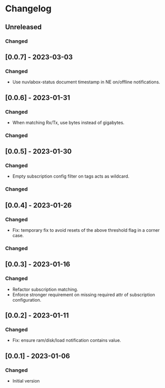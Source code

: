 # Changelog

## Unreleased

### Changed

## [0.0.7] - 2023-03-03

### Changed

- Use nuvlabox-status document timestamp in NE on/offline notifications.

## [0.0.6] - 2023-01-31

### Changed

- When matching Rx/Tx, use bytes instead of gigabytes.

### Changed

## [0.0.5] - 2023-01-30

### Changed

- Empty subscription config filter on tags acts as wildcard.

### Changed

## [0.0.4] - 2023-01-26

### Changed

- Fix: temporary fix to avoid resets of the above threshold flag in a corner case. 

### Changed

## [0.0.3] - 2023-01-16

### Changed

- Refactor subscription matching. 
- Enforce stronger requirement on missing required attr of subscription
  configuration.

## [0.0.2] - 2023-01-11

### Changed

- Fix: ensure ram/disk/load notification contains value.

## [0.0.1] - 2023-01-06

### Changed

- Initial version
